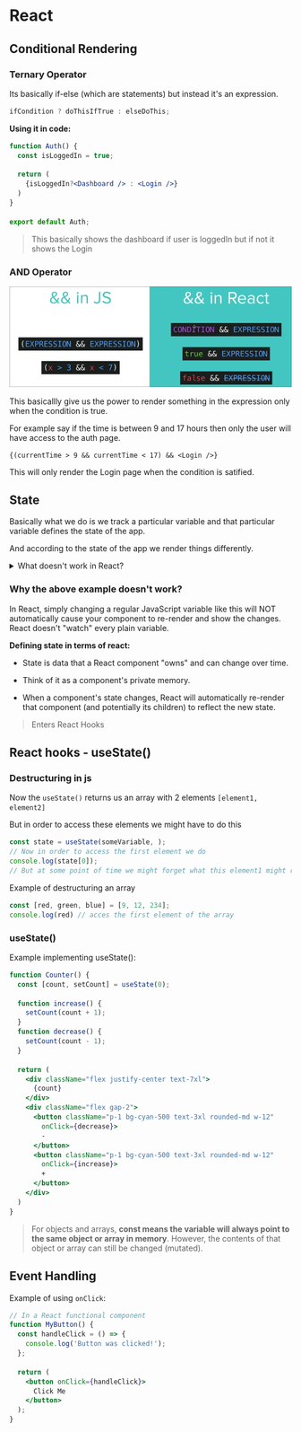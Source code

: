 # React 

## Conditional Rendering

### Ternary Operator

Its basically if-else (which are statements) but instead it's an expression.

```js
ifCondition ? doThisIfTrue : elseDoThis;
```

**Using it in code:**

```jsx
function Auth() {
  const isLoggedIn = true;

  return (
    {isLoggedIn?<Dashboard /> : <Login />}
  )
}

export default Auth;
```
> This basically shows the dashboard if user is loggedIn but if not it shows the Login 

### AND Operator

![alt text](image.png)

This basicallly give us the power to render something in the expression only when the condition is true.

For example say if the time is between 9 and 17 hours then only the user will have access to the auth page.

```
{(currentTime > 9 && currentTime < 17) && <Login />}
```

This will only render the Login page when the condition is satified.


## State

Basically what we do is we track a particular variable and that particular variable defines the state of the app. 

And according to the state of the app we render things differently.


<details>
  <summary>What doesn't work in React?</summary>
  <p>
    Take an example of a basic to-do-app: 

```jsx
var isDone = false;  // This variable holds the state of the task 
var listItemClass = "some normal tailwind css"

function doneTask(){
  // As the task is marked done the css strikethrough property is applied to mark the completion of the task
  isDone = true;
  listItem = "some tailwind css code to show strikethrough";
}

function App() {
  return (
    <div>
      <button className={listItemClass} onClick={doneTask}>
        Buy Stuff
      </button>
    </div>
  )
}
```
  </p>
</details>

### Why the above example doesn't work?

In React, simply changing a regular JavaScript variable like this will NOT automatically cause your component to re-render and show the changes. React doesn't "watch" every plain variable.

**Defining state in terms of react:**

- State is data that a React component "owns" and can change over time.

- Think of it as a component's private memory.

- When a component's state changes, React will automatically re-render that component (and potentially its children) to reflect the new state.


> Enters React Hooks

## React hooks - useState()

### Destructuring in js 

Now the `useState()` returns us an array with 2 elements `[element1, element2]`

But in order to access these elements we might have to do this

```js
const state = useState(someVariable, );
// Now in order to access the first element we do 
console.log(state[0]);
// But at some point of time we might forget what this element1 might represent this is where destructuring comes into play
```

Example of destructuring an array
```js
const [red, green, blue] = [9, 12, 234];
console.log(red) // acces the first element of the array
```

### useState()

Example implementing useState():

```jsx
function Counter() {
  const [count, setCount] = useState(0);

  function increase() {
    setCount(count + 1);
  }
  function decrease() {
    setCount(count - 1);
  }

  return (
    <div className="flex justify-center text-7xl">
      {count}
    </div>
    <div className="flex gap-2">
      <button className="p-1 bg-cyan-500 text-3xl rounded-md w-12"
        onClick={decrease}>
        -
      </button>
      <button className="p-1 bg-cyan-500 text-3xl rounded-md w-12"
        onClick={increase}>
        +
      </button>
    </div>
  )
}
```

> For objects and arrays, **const means the variable will always point to the same object or array in memory**. 
> However, the contents of that object or array can still be changed (mutated).

## Event Handling 

Example of using `onClick`:

```jsx
// In a React functional component
function MyButton() {
  const handleClick = () => {
    console.log('Button was clicked!');
  };

  return (
    <button onClick={handleClick}>
      Click Me
    </button>
  );
}
```

